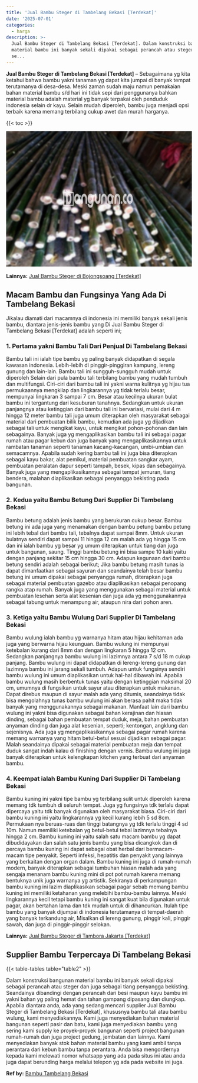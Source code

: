 ```yaml
---
title: 'Jual Bambu Steger di Tambelang Bekasi [Terdekat]'
date: '2025-07-01'
categories:
  - harga
description: >-
  Jual Bambu Steger di Tambelang Bekasi [Terdekat]. Dalam konstruksi bangunan
  material bambu ini banyak sekali dipakai sebagai perancah atau steger dan juga
  se...
---
```


**Jual Bambu Steger di Tambelang Bekasi \[Terdekat\]** – Sebagaimana yg kita ketahui bahwa bambu yakni tanaman yg dapat kita jumpai di banyak tempat terutamanya di desa-desa. Meski zaman sudah maju namun pemakaian bahan material bambu s/d hari ini tidak sepi dari penggunanya bahkan material bambu adalah material yg banyak terpakai oleh penduduk indonesia selain dr kayu. Selain mudah diperoleh, bambu juga menjadi opsi terbaik karena memang terbilang cukup awet dan murah harganya.

{{< toc >}}

![Jual Bambu Steger di Tambelang Bekasi [Terdekat]](/images/jual-bambu-tali-21.png)

**Lainnya:** [Jual Bambu Steger di Bojongsoang \[Terdekat\]](https://bambu.bangunan.co/jual-bambu-steger-di-bojongsoang-terdekat/)

## Macam Bambu dan Fungsinya Yang Ada Di Tambelang Bekasi

Jikalau diamati dari macamnya di indonesia ini memiliki banyak sekali jenis bambu, diantara jenis-jenis bambu yang Di Jual Bambu Steger di Tambelang Bekasi \[Terdekat\] adalah seperti ini;

### 1\. Pertama yakni Bambu Tali Dari Penjual Di Tambelang Bekasi

Bambu tali ini ialah tipe bambu yg paling banyak didapatkan di segala kawasan indonesia. Lebih-lebih di pinggir-pinggiran kampung, lereng gunung dan lain-lain. Bambu tali ini sungguh-sungguh mudah untuk diperoleh Selain dari pula bambu tali terbilang bambu yang mudah tumbuh dan multifungsi. Ciri-ciri dari bambu tali ini yakni warna kulitnya yg hijau tua permukaannya mengkilap dan lingkarannya yg tidak terlalu besar, mempunyai lingkaran 3 sampai 7 cm. Besar atau kecilnya ukuran bulat bambu ini tergantung dari kesuburan tanahnya. Sedangkan untuk ukuran panjangnya atau ketinggian dari bambu tali ini bervariasi, mulai dari 4 m hingga 12 meter bambu tali juga umum diterapkan oleh masyarakat sebagai material dari pembuatan bilik bambu, kemudian ada juga yg dijadikan sebagai tali untuk mengikat kayu, untuk mengikat pohon-pohonan dan lain sebagainya. Banyak juga yg mengaplikasikan bambu tali ini sebagai pagar rumah atau pagar kebun dan juga banyak yang mengaplikasikannya untuk rambatan tanaman seperti tanaman kacang-kacangan, umbi-umbian dan semacamnya. Apabila sudah kering bambu tali ini juga bisa diterapkan sebagai kayu bakar, alat pemikul, material pembuatan sangkar ayam, pembuatan peralatan dapur seperti tampah, besek, kipas dan sebagainya. Banyak juga yang mengaplikasikannya sebagai tempat jemuran, tiang bendera, malahan diaplikasikan sebagai penyangga bekisting pada bangunan.

### 2\. Kedua yaitu Bambu Betung Dari Supplier Di Tambelang Bekasi

Bambu betung adalah jenis bambu yang berukuran cukup besar. Bambu betung ini ada juga yang menamakan dengan bambu petung bambu petung ini lebih tebal dari bambu tali, tebalnya dapat sampai 8mm. Untuk ukuran bulatnya sendiri dapat sampai 11 hingga 12 cm malah ada yg hingga 15 cm dan ini ialah bambu yg besar yg umum diterapkan untuk tiang dan juga untuk bangunan, saung. Tinggi bambu betung ini bisa sampe 10 kaki yaitu dengan panjang sekitar 15 cm hingga 30 cm. Adapun kegunaan dari bambu betung sendiri adalah sebagai berikut; Jika bambu betung masih tunas ia dapat dimanfaatkan sebagai sayuran dan seandainya telah besar bambu betung ini umum dipakai sebagai penyangga rumah, diterapkan juga sebagai material pembuatan gazebo atau diaplikasikan sebagai penopang rangka atap rumah. Banyak juga yang menggunakan sebagai material untuk pembuatan lesehan serta alat kesenian dan juga ada yg menggunakannya sebagai tabung untuk menampung air, ataupun nira dari pohon aren.

### 3\. Ketiga yaitu Bambu Wulung Dari Supplier Di Tambelang Bekasi

Bambu wulung ialah bambu yg warnanya hitam atau hijau kehitaman ada juga yang berwarna hijau keunguan. Bambu wulung ini mempunyai ketebalan kurang dari 8mm dan dengan lingkaran 5 hingga 12 cm. Sedangkan panjangnya bambu wulung ini lazimnya antara 7 s/d 18 m cukup panjang. Bambu wulung ini dapat didapatkan di lereng-lereng gunung dan lazimnya bambu ini jarang sekali tumbuh. Adapun untuk fungsinya sendiri bambu wulung ini umum diaplikasikan untuk hal-hal dibawah ini. Apabila bambu wulung masih berbentuk tunas yaitu dengan ketinggian maksimal 20 cm, umumnya di fungsikan untuk sayur atau diterapkan untuk makanan. Dapat direbus maupun di sayur malah ada yang ditumis, seandainya tidak bisa mengolahnya tunas bambu wulung ini akan berasa pahit maka tidak banyak yang menggunakannya sebagai makanan. Manfaat lain dari bambu wulung ini yakni bisa digunakan sebagai bahan kerajinan dan hiasan dinding, sebagai bahan pembuatan tempat duduk, meja, bahan pembuatan anyaman dinding dan juga alat kesenian, seperti; kentongan, angklung dan sejenisnya. Ada juga yg mengaplikasikannya sebagai pagar rumah karena memang warnanya yang hitam betul-betul sesuai dijadikan sebagai pagar. Malah seandainya dipakai sebagai material pembuatan meja dan tempat duduk sangat indah kalau di finishing dengan vernis. Bambu wulung ini juga banyak diterapkan untuk kelengkapan kitchen yang terbuat dari anyaman bambu.

### 4\. Keempat ialah Bambu Kuning Dari Supplier Di Tambelang Bekasi

Bambu kuning ini yakni tipe bambu yg terbilang sulit untuk diperoleh karena memang tdk tumbuh di seluruh tempat. Juga yg fungsinya tdk terlalu dapat dipercaya yaitu tdk banyak digunakan oleh masyarakat biasa. Ciri-ciri dari bambu kuning ini yaitu lingkarannya yg kecil kurang lebih 5 sd 8cm. Permukaan nya beruas-ruas dan tinggi batangnya yg tdk terlalu tinggi 4 sd 10m. Namun memiliki ketebalan yg betul-betul tebal lazimnya tebalnya hingga 2 cm. Bambu kuning ini yaitu salah satu macam bambu yg dapat dibudidayakan dan salah satu jenis bambu yang bisa dicangkok dan di percaya bambu kuning ini dapat sebagai obat herbal dari bermacam-macam tipe penyakit. Seperti infeksi, hepatitis dan penyakit yang lainnya yang berkaitan dengan organ dalam. Bambu kuning ini juga di rumah-rumah modern, banyak diterapkan sebagai tumbuhan hiasan malah ada yang sengaja menanam bambu kuning mini di pot pot rumah karena memang bentuknya unik juga warnanya yg artistik. Sekiranya di perkampungan bambu kuning ini lazim diaplikasikan sebagai pagar sebab memang bambu kuning ini memiliki ketahanan yang melebihi bambu-bambu lainnya. Meski lingkarannya kecil tetapi bambu kuning ini sangat kuat bila digunakan untuk pagar, akan bertahan lama dan tdk mudah untuk di dihancurkan. Itulah tipe bambu yang banyak dijumpai di indonesia terutamanya di tempat-daerah yang banyak terkandung air, Misalkan di lereng gunung, pinggir kali, pinggir sawah, dan juga di pinggir-pinggir selokan.

**Lainnya:** [Jual Bambu Steger di Tambora Jakarta \[Terdekat\]](https://bambu.bangunan.co/jual-bambu-steger-di-tambora-jakarta-terdekat/)

## Supplier Bambu Terpercaya Di Tambelang Bekasi

{{< table-tables table="table2" >}}

Dalam konstruksi bangunan material bambu ini banyak sekali dipakai sebagai perancah atau steger dan juga sebagai tiang penyangga bekisting. Seandainya dibandingi dengan perancah dari besi maupun kayu bambu ini yakni bahan yg paling hemat dan tahan gampang dipasang dan diungkap. Apabila diantara anda, ada yang sedang mencari supplier Jual Bambu Steger di Tambelang Bekasi \[Terdekat\], khususnya bambu tali atau bambu wulung, kami menyediakannya. Kami juga menyediakan bahan material bangunan seperti pasir dan batu, kami juga menyediakan bambu yang sering kami supply ke proyek-proyek bangunan seperti project bangunan rumah-rumah dan juga project gedung, jembatan dan lainnya. Kami menyediakan banyak stok bahan material bambu yang kami ambil tanpa perantara dari kebun bambu tanpa perantara. Anda bisa mengordernya kepada kami melewati nomor whatsapp yang ada pada situs ini atau anda juga dapat berunding harga melalui telepon yg ada pada website ini juga.

**Ref by:** [Bambu Tambelang Bekasi](https://id.wikipedia.org/wiki/Bambu)
